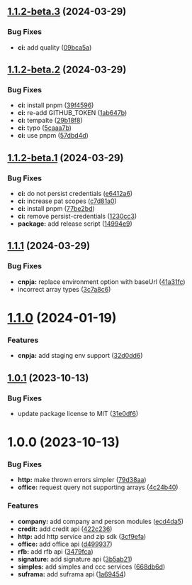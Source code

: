 ## [1.1.2-beta.3](https://github.com/cnpja/sdk-nodejs/compare/v1.1.2-beta.2...v1.1.2-beta.3) (2024-03-29)


### Bug Fixes

* **ci:** add quality ([09bca5a](https://github.com/cnpja/sdk-nodejs/commit/09bca5a8c426c8bdd6bfb9135e4d0bd55b624051))

## [1.1.2-beta.2](https://github.com/cnpja/sdk-nodejs/compare/v1.1.2-beta.1...v1.1.2-beta.2) (2024-03-29)


### Bug Fixes

* **ci:** install pnpm ([39f4596](https://github.com/cnpja/sdk-nodejs/commit/39f4596f34bb2bf2e414833b8e368f7d3d1289fd))
* **ci:** re-add GITHUB_TOKEN ([1ab647b](https://github.com/cnpja/sdk-nodejs/commit/1ab647ba64828888fa1ee1c56f5d60130fa85525))
* **ci:** tempalte ([29b18f8](https://github.com/cnpja/sdk-nodejs/commit/29b18f88bc70eaf73e568aba8deaba60275c6d82))
* **ci:** typo ([5caaa7b](https://github.com/cnpja/sdk-nodejs/commit/5caaa7b8e5d21675a3e5f00903a3edc738e75516))
* **ci:** use pnpm ([57dbd4d](https://github.com/cnpja/sdk-nodejs/commit/57dbd4dbd1fbbba2da9437644709f311a3a57566))

## [1.1.2-beta.1](https://github.com/cnpja/sdk-nodejs/compare/v1.1.1...v1.1.2-beta.1) (2024-03-29)


### Bug Fixes

* **ci:** do not persist credentials ([e6412a6](https://github.com/cnpja/sdk-nodejs/commit/e6412a6c0d216f5b838424f044d86ceb5f67be59))
* **ci:** increase pat scopes ([c7d81a0](https://github.com/cnpja/sdk-nodejs/commit/c7d81a04ccd9c3d32330ab0316880b9585e608cf))
* **ci:** install pnpm ([77be2bd](https://github.com/cnpja/sdk-nodejs/commit/77be2bd60cc514bd43a1d7a8b3cef6435b96d979))
* **ci:** remove persist-credentials ([1230cc3](https://github.com/cnpja/sdk-nodejs/commit/1230cc3d473fb39ea4bcb610563a27cbb205fc2d))
* **package:** add release script ([14994e9](https://github.com/cnpja/sdk-nodejs/commit/14994e92379ab94cea74c0174e2154fb656b7007))

## [1.1.1](https://github.com/cnpja/sdk-nodejs/compare/v1.1.0...v1.1.1) (2024-03-29)


### Bug Fixes

* **cnpja:** replace environment option with baseUrl ([41a31fc](https://github.com/cnpja/sdk-nodejs/commit/41a31fc594921e6bf8ab296af3afeaf3880b1865))
* incorrect array types ([3c7a8c6](https://github.com/cnpja/sdk-nodejs/commit/3c7a8c66b89dbb4819eeb91941e418a741ba7851))

# [1.1.0](https://github.com/cnpja/sdk-nodejs/compare/v1.0.1...v1.1.0) (2024-01-19)


### Features

* **cnpja:** add staging env support ([32d0dd6](https://github.com/cnpja/sdk-nodejs/commit/32d0dd69a15a6f641006da0f9e3ecd126c326577))

## [1.0.1](https://github.com/cnpja/sdk-nodejs/compare/v1.0.0...v1.0.1) (2023-10-13)


### Bug Fixes

* update package license to MIT ([31e0df6](https://github.com/cnpja/sdk-nodejs/commit/31e0df61a4e8836dfba530630c04559fd7676ccb))

# 1.0.0 (2023-10-13)


### Bug Fixes

* **http:** make thrown errors simpler ([79d38aa](https://github.com/cnpja/sdk-nodejs/commit/79d38aa035d9fc94620435df96a3ebf146d6777c))
* **office:** request query not supporting arrays ([4c24b40](https://github.com/cnpja/sdk-nodejs/commit/4c24b40610a626d6d81ade88a436337bdc916ade))


### Features

* **company:** add company and person modules ([ecd4da5](https://github.com/cnpja/sdk-nodejs/commit/ecd4da59735e4f126096124105d6bc597251559a))
* **credit:** add credit api ([422c236](https://github.com/cnpja/sdk-nodejs/commit/422c236071b3a11b3572242b8c80e19d3deef38d))
* **http:** add http service and zip sdk ([3cf9efa](https://github.com/cnpja/sdk-nodejs/commit/3cf9efa22e21022b2ffc37c5d1510dce99614da3))
* **office:** add office api ([d499937](https://github.com/cnpja/sdk-nodejs/commit/d49993723dd4e1b309da86addfc988a3a221485b))
* **rfb:** add rfb api ([3479fca](https://github.com/cnpja/sdk-nodejs/commit/3479fca82050a6bdccdeb06b1a8a25315a603de6))
* **signature:** add signature api ([3b5ab21](https://github.com/cnpja/sdk-nodejs/commit/3b5ab21235b0dd2ba3a6d908495cdc0a2047cd07))
* **simples:** add simples and ccc services ([668db6d](https://github.com/cnpja/sdk-nodejs/commit/668db6dba4acca6bbde3d75701bdfc0a807a2dca))
* **suframa:** add suframa api ([1a69454](https://github.com/cnpja/sdk-nodejs/commit/1a69454951b2575b16908ee82e4bdccacf0a9da3))
